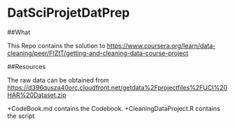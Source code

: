 # DatSciProjetDatPrep

##What

This Repo contains the solution to 
https://www.coursera.org/learn/data-cleaning/peer/FIZtT/getting-and-cleaning-data-course-project

##Resources

The raw data can be obtained from 
https://d396qusza40orc.cloudfront.net/getdata%2Fprojectfiles%2FUCI%20HAR%20Dataset.zip

+CodeBook.md contains the Codebook.
+CleaningDataProject.R contains the script
